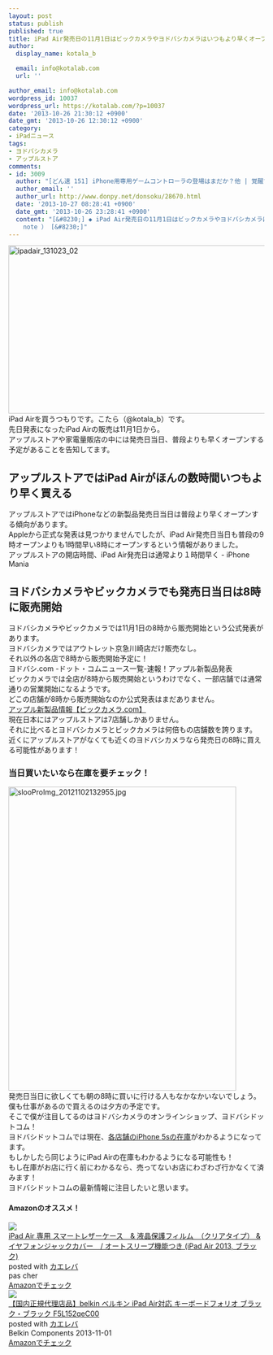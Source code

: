 ```yaml
---
layout: post
status: publish
published: true
title: iPad Air発売日の11月1日はビックカメラやヨドバシカメラはいつもより早くオープンする
author:
  display_name: kotala_b

  email: info@kotalab.com
  url: ''

author_email: info@kotalab.com
wordpress_id: 10037
wordpress_url: https://kotalab.com/?p=10037
date: '2013-10-26 21:30:12 +0900'
date_gmt: '2013-10-26 12:30:12 +0900'
category:
- iPadニュース
tags:
- ヨドバシカメラ
- アップルストア
comments:
- id: 3009
  author: "[どん速 151] iPhone用専用ゲームコントローラの登場はまだか？他 | 覚醒する @CDiP"
  author_email: ''
  author_url: http://www.donpy.net/donsoku/28670.html
  date: '2013-10-27 08:28:41 +0900'
  date_gmt: '2013-10-26 23:28:41 +0900'
  content: "[&#8230;] ◆ iPad Air発売日の11月1日はビックカメラやヨドバシカメラはいつもより早くオープンする （ via kotala&#8217;s
    note ） [&#8230;]"
---
```

<p><img src="https://kotalab.com/wp-content/uploads/ipadair_131023_02-546x331.png" alt="ipadair_131023_02" width="546" height="331" class="alignnone size-large wp-image-10018" /><br />
iPad Airを買うつもりです。こたら（@kotala_b）です。<br />
先日発表になったiPad Airの販売は11月1日から。<br />
アップルストアや家電量販店の中には発売日当日、普段よりも早くオープンする予定があることを告知してます。<br />
</p>
<!--more-->
<h2>アップルストアではiPad Airがほんの数時間いつもより早く買える</h2>
<p>アップルストアではiPhoneなどの新製品発売日当日は普段より早くオープンする傾向があります。<br />
Appleから正式な発表は見つかりませんでしたが、iPad Air発売日当日も普段の9時オープンよりも1時間早い8時にオープンするという情報がありました。<br />
<span class="removed_link" title="iphone-mania.jp/news-8366/">アップルストアの開店時間、iPad Air発売日は通常より１時間早く - iPhone Mania</span></p>
<h2>ヨドバシカメラやビックカメラでも発売日当日は8時に販売開始</h2>
<p>ヨドバシカメラやビックカメラでは11月1日の8時から販売開始という公式発表があります。<br />
ヨドバシカメラではアウトレット京急川崎店だけ販売なし。<br />
それ以外の各店で8時から販売開始予定に！<br />
<span class="removed_link" title="www.yodobashi.com/ec/news/2000014228/index.html?kind=0001">ヨドバシ.com -ドット・コムニュース一覧-速報！アップル新製品発表</span><br />
ビックカメラでは全店が8時から販売開始というわけでなく、一部店舗では通常通りの営業開始になるようです。<br />
どこの店舗が8時から販売開始なのか公式発表はまだありません。<br />
<a href="http://www.biccamera.com/bicbic/jsp/w/special/newrelease/20131023.jsp?ref=toppage" target="_blank">アップル新製品情報【ビックカメラ.com】</a><br />
現在日本にはアップルストアは7店舗しかありません。<br />
それに比べるとヨドバシカメラとビックカメラは何倍もの店舗数を誇ります。<br />
近くにアップルストアがなくても近くのヨドバシカメラなら発売日の8時に買える可能性があります！</p>
<h3>当日買いたいなら在庫を要チェック！</h3>
<p><img src="https://kotalab.com/wp-content/uploads/slooProImg_20121102132955.jpg" alt="slooProImg_20121102132955.jpg" width="448" height="598" class="alignnone size-full wp-image-3907" /><br />
発売日当日に欲しくても朝の8時に買いに行ける人もなかなかいないでしょう。<br />
僕も仕事があるので買えるのは夕方の予定です。<br />
そこで僕が注目してるのはヨドバシカメラのオンラインショップ、ヨドバシドットコム！<br />
ヨドバシドットコムでは現在、<a href="http://www.yodobashi.com/ec/support/apple/iphone2013/index.html" target="_blank">各店舗のiPhone 5sの在庫</a>がわかるようになってます。<br />
もしかしたら同じようにiPad Airの在庫もわかるようになる可能性も！<br />
もし在庫がお店に行く前にわかるなら、売ってないお店にわざわざ行かなくて済みます！<br />
ヨドバシドットコムの最新情報に注目したいと思います。</p>
<h4 class="aam">Amazonのオススメ！</h4>
<div class="kaerebalink-box">
<div class="kaerebalink-image"><a href="https://www.amazon.co.jp/exec/obidos/ASIN/B00G3RYFK0/same-22/ref=nosim/" rel="nofollow" target="_blank"><img src="https://images-fe.ssl-images-amazon.com/images/I/41yN3OrPTML._SL160_.jpg" style="border: none;" /></a></div>
<div class="kaerebalink-info">
<div class="kaerebalink-name"><a href="https://www.amazon.co.jp/exec/obidos/ASIN/B00G3RYFK0/same-22/ref=nosim/" rel="nofollow" target="_blank">iPad Air 専用 スマートレザーケース　& 液晶保護フィルム　（クリアタイプ） & イヤフォンジャックカバー　/ オートスリープ機能つき (iPad Air 2013, ブラック)</a>
<div class="kaerebalink-powered-date">posted with <a href="https://kaereba.com" rel="nofollow" target="_blank">カエレバ</a></div>
</div>
<div class="kaerebalink-detail"> pas cher     </div>
<div class="kaerebalink-link1">
<div class="shoplinkamazon"><a href="https://www.amazon.co.jp/gp/search?keywords=iPad%20Air%202013&__mk_ja_JP=%83J%83%5E%83J%83i&tag=same-22" rel="nofollow" target="_blank" title="アマゾン" >Amazonでチェック</a></div>
</div>
</div>
<div class="booklink-footer"></div>
</div>
<div class="kaerebalink-box">
<div class="kaerebalink-image"><a href="https://www.amazon.co.jp/exec/obidos/ASIN/B00ETBI6FC/same-22/ref=nosim/" rel="nofollow" target="_blank"><img src="https://images-fe.ssl-images-amazon.com/images/I/31g8dF8XhYL._SL160_.jpg" style="border: none;" /></a></div>
<div class="kaerebalink-info">
<div class="kaerebalink-name"><a href="https://www.amazon.co.jp/exec/obidos/ASIN/B00ETBI6FC/same-22/ref=nosim/" rel="nofollow" target="_blank">【国内正規代理店品】belkin ベルキン iPad Air対応 キーボードフォリオ ブラック・ブラック F5L152qeC00</a>
<div class="kaerebalink-powered-date">posted with <a href="https://kaereba.com" rel="nofollow" target="_blank">カエレバ</a></div>
</div>
<div class="kaerebalink-detail"> Belkin Components 2013-11-01    </div>
<div class="kaerebalink-link1">
<div class="shoplinkamazon"><a href="https://www.amazon.co.jp/gp/search?keywords=F5L152qeC00&__mk_ja_JP=%83J%83%5E%83J%83i&tag=same-22" rel="nofollow" target="_blank" title="アマゾン" >Amazonでチェック</a></div>
</div>
</div>
<div class="booklink-footer"></div>
</div>
